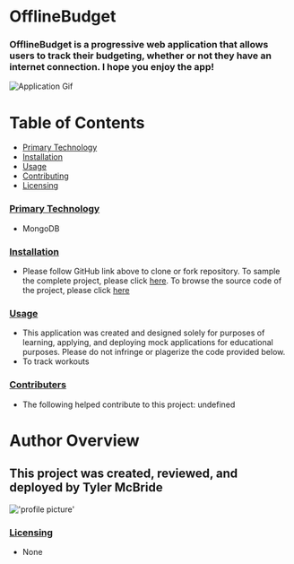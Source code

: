# OfflineBudget   
### OfflineBudget is a progressive web application that allows users to track their budgeting, whether or not they have an internet connection. I hope you enjoy the app!

![Application Gif](https://media.giphy.com/media/cjKqbxvsGnoPLBosVT/giphy.gif)


# Table of Contents
* [Primary Technology](#tecnology)
* [Installation](#installation)
* [Usage](#usage)
* [Contributing](#contributing)
* [Licensing](#licensing)

### [Primary Technology](#technology)
* MongoDB
### [Installation](#installation)
* Please follow GitHub link above to clone or fork repository. To sample the complete project, please click [here](https://tymcbrid.github.io/OfflineBudget/.). To browse the source code of the project, please click [here](https://github.com/tymcbrid/OfflineBudget)
### [Usage](#usage)
* This application was created and designed solely for purposes of learning, applying, and deploying mock applications for educational purposes. Please do not infringe or plagerize the code provided below.
* To track workouts
### [Contributers](#contributers)
* The following helped contribute to this project: undefined
# Author Overview
## This project was created, reviewed, and deployed by Tyler McBride 
!['profile picture'](https://avatars1.githubusercontent.com/u/36458808?v=4&s=1000)
### [Licensing](#licensing)
* None
